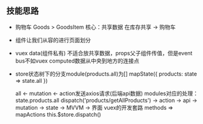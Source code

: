 ## 技能思路

- 购物车
  Goods > GoodsItem
  核心：共享数据 在库存共享 -> 购物车
- 组件让我们从容的进行页面划分
- vuex data(组件私有) 不适合放共享数据，props父子组件传值，但是event bus不如vuex
  computed数据从中央到地方的连接点
- 
  store状态树下的分支module(products.all)为[]
  mapState({ products: state => state.all })

  all <- mutation <- action发送axios请求(后端api数据)
  modules对应的处理：state.products.all
  dispatch('products/getAllProducts') -> action -> api -> mutation -> state -> MVVM -> 界面 vuex的开发套路
  methods => mapActions
  this.$store.dispatch()